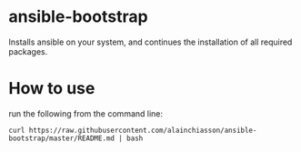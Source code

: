 # ansible-bootstrap
Installs ansible on your system, and continues the installation of all required packages.

# How to use

run the following from the command line:

```curl https://raw.githubusercontent.com/alainchiasson/ansible-bootstrap/master/README.md | bash```
